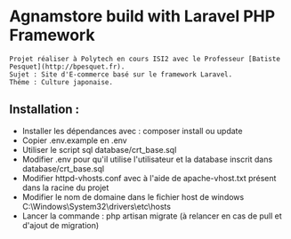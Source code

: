 # Agnamstore build with Laravel PHP Framework

    Projet réaliser à Polytech en cours ISI2 avec le Professeur [Batiste Pesquet](http://bpesquet.fr).
    Sujet : Site d'E-commerce basé sur le framework Laravel.
    Théme : Culture japonaise.

## Installation :
 - Installer les dépendances avec : composer install ou update
 - Copier .env.example en .env
 - Utiliser le script sql  database/crt_base.sql
 - Modifier .env pour qu'il utilise l'utilisateur et la database inscrit dans  database/crt_base.sql
 - Modifier httpd-vhosts.conf avec à l'aide de apache-vhost.txt présent dans la racine du projet
 - Modifier le nom de domaine dans le fichier host de windows C:\Windows\System32\drivers\etc\hosts
 - Lancer la commande  : php artisan migrate (à relancer en cas de pull et d'ajout de migration)
